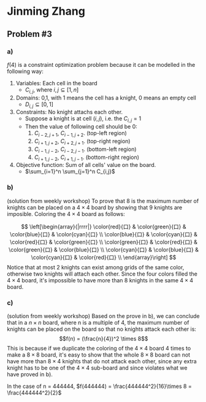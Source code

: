 # Jinming Zhang
## Problem #3
### a)
$f(4)$ is a constraint optimization problem because it can be modelled in the following way:
1. Variables: Each cell in the board
	- $C_{i,j}$, where $i,j \subseteq [1,n]$
2. Domains: 0,1, with 1 means the cell has a knight, 0 means an empty cell
	- $D_{i,j}\subseteq[0,1]$
3. Constraints: No knight attachs each other.
	 - Suppose a knight is at cell $(i, j)$, i.e. the $C_{i,j}=1$
	- Then the value of following cell should be 0:
		1. $C_{i-2,j+1}$, $C_{i-1, j+2}$. (top-left region)
		2. $C_{i+1, j+2}$, $C_{i+2, j+1}$. (top-right region)
		3. $C_{i-1, j-2}$, $C_{i-2, j-1}$. (bottom-left region)
		4. $C_{i+1, j-2}$, $C_{i+1, j-1}$. (bottom-right region)
1. Objective function: Sum of all cells' value on the board.
	- $\sum_{i=1}^n \sum_{j=1}^n C_{i,j}$

### b)
(solution from weekly workshop)
To prove that 8 is the maximum number of knights can be placed on a $4\times 4$ board by showing that 9 knights are imposible.
Coloring the $4\times 4$ board as follows:

$$
  \left[\begin{array}{|rrrr|}
    \color{red}{口} & \color{green}{口} & \color{blue}{口}  & \color{cyan}{口} \\
    \color{blue}{口} & \color{cyan}{口}  & \color{red}{口}  & \color{green}{口}  \\
	    \color{green}{口} & \color{red}{口} & \color{green}{口}  & \color{blue}{口}  \\
	\color{cyan}{口} & \color{blue}{口} &  \color{cyan}{口} & \color{red}{口} \\
  \end{array}\right]
$$
Notice that at most 2 knights can exist among grids of the same color, otherwise two knights will attach each other.
Since the four colors filled the $4\times 4$ board, it's impossible to have more than 8 knights in the same $4\times 4$ board.
### c)
(solution from weekly workshop)
Based on the prove in b), we can conclude that in a $n\times n$ board, where n is a multiple of 4, the maximum number of knights can be placed on the board so that no knights attack each other is:
$$f(n) = (\frac{n}{4})^2 \times 8$$
This is because if we duplicate the coloring of the $4\times 4$ board 4 times to make a $8\times 8$ board, it's easy to show that the whole $8\times 8$ board can not have more than $8\times 4$ knights that do not attack each other, since any extra knight has to be one of the $4\times 4$ sub-board and since violates what we have proved in b).

In the case of n = 444444, $f(444444) = \frac{444444^2}{16}\times 8 = \frac{444444^2}{2}$
